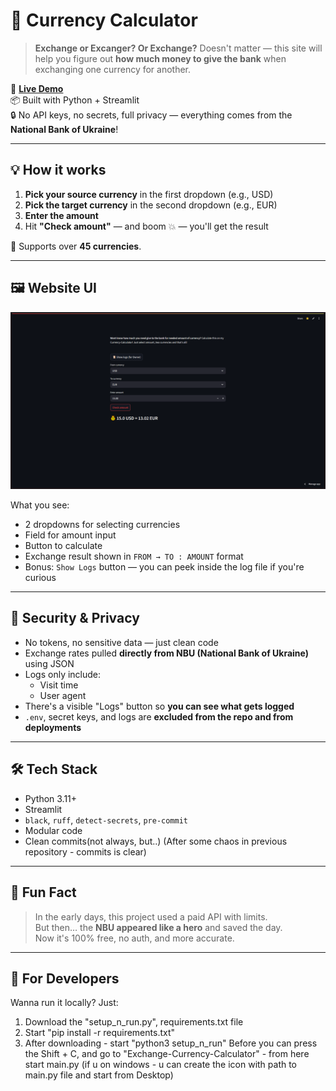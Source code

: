 # 💸 Currency Calculator

> **Exchange or Excanger? Or Exchange?** Doesn't matter — this site will help you figure out **how much money to give the bank** when exchanging one currency for another.

🧮 **[Live Demo](https://excange-currency.streamlit.app/)**  
📦 Built with Python + Streamlit  
🔒 No API keys, no secrets, full privacy — everything comes from the **National Bank of Ukraine**!

---

## 💡 How it works

1. **Pick your source currency** in the first dropdown (e.g., USD)
2. **Pick the target currency** in the second dropdown (e.g., EUR)
3. **Enter the amount**
4. Hit **"Check amount"** — and boom 💥 — you'll get the result

🎯 Supports over **45 currencies**.

---

## 🖼 Website UI

![UI Screenshot](images/site_ui.png)

What you see:

- 2 dropdowns for selecting currencies  
- Field for amount input  
- Button to calculate  
- Exchange result shown in `FROM → TO : AMOUNT` format  
- Bonus: `Show Logs` button — you can peek inside the log file if you're curious

---

## 🔐 Security & Privacy

- No tokens, no sensitive data — just clean code
- Exchange rates pulled **directly from NBU (National Bank of Ukraine)** using JSON
- Logs only include:
  - Visit time
  - User agent  
- There's a visible "Logs" button so **you can see what gets logged**
- `.env`, secret keys, and logs are **excluded from the repo and from deployments**

---

## 🛠 Tech Stack

- Python 3.11+
- Streamlit
- `black`, `ruff`, `detect-secrets`, `pre-commit`
- Modular code
- Clean commits(not always, but..) (After some chaos in previous repository - commits is clear)

---

## 🧠 Fun Fact

> In the early days, this project used a paid API with limits.  
> But then… the **NBU appeared like a hero** and saved the day.  
> Now it's 100% free, no auth, and more accurate.

---

## 👷 For Developers

Wanna run it locally?
Just:
1. Download the "setup_n_run.py", requirements.txt file
2. Start "pip install -r requirements.txt"
3. After downloading - start "python3 setup_n_run"
Before you can press the Shift + C, and go to "Exchange-Currency-Calculator" - from here start main.py (if u on windows - u can create the icon with path to main.py file and start from Desktop) 
